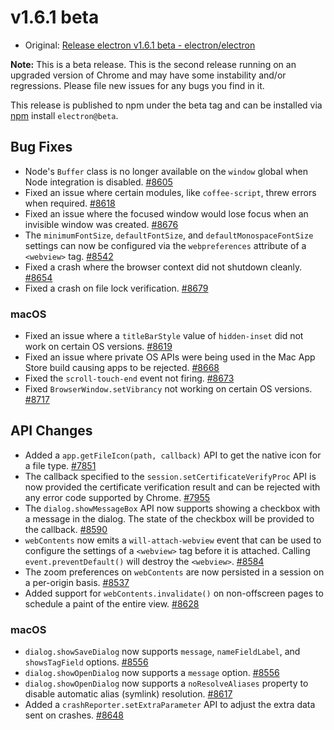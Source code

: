 # v1.6.1 beta

* Original: [Release electron v1.6.1 beta - electron/electron](https://github.com/electron/electron/releases/tag/v1.6.1)

**Note:** This is a beta release. This is the second release running on an upgraded version of Chrome and may have some instability and/or regressions. Please file new issues for any bugs you find in it.

This release is published to npm under the beta tag and can be installed via [npm](https://www.npmjs.com/package/electron) install `electron@beta`.

## Bug Fixes

* Node's `Buffer` class is no longer available on the `window` global when Node integration is disabled. [#8605](https://github.com/electron/electron/pull/8605)
* Fixed an issue where certain modules, like `coffee-script`, threw errors when required. [#8618](https://github.com/electron/electron/pull/8618)
* Fixed an issue where the focused window would lose focus when an invisible window was created. [#8676](https://github.com/electron/electron/pull/8676)
* The `minimumFontSize`, `defaultFontSize`, and `defaultMonospaceFontSize` settings can now be configured via the `webpreferences` attribute of a `<webview>` tag. [#8542](https://github.com/electron/electron/pull/8542)
* Fixed a crash where the browser context did not shutdown cleanly. [#8654](https://github.com/electron/electron/pull/8654)
* Fixed a crash on file lock verification. [#8679](https://github.com/electron/electron/pull/8679)

### macOS

* Fixed an issue where a `titleBarStyle` value of `hidden-inset` did not work on certain OS versions. [#8619](https://github.com/electron/electron/pull/8619)
* Fixed an issue where private OS APIs were being used in the Mac App Store build causing apps to be rejected. [#8668](https://github.com/electron/electron/pull/8668)
* Fixed the `scroll-touch-end` event not firing. [#8673](https://github.com/electron/electron/pull/8673)
* Fixed `BrowserWindow.setVibrancy` not working on certain OS versions. [#8717](https://github.com/electron/electron/pull/8717)

## API Changes

* Added a `app.getFileIcon(path, callback)` API to get the native icon for a file type. [#7851](https://github.com/electron/electron/pull/7851)
* The callback specified to the `session.setCertificateVerifyProc` API is now provided the certificate verification result and can be rejected with any error code supported by Chrome. [#7955](https://github.com/electron/electron/pull/7955)
* The `dialog.showMessageBox` API now supports showing a checkbox with a message in the dialog. The state of the checkbox will be provided to the callback. [#8590](https://github.com/electron/electron/pull/8590)
* `webContents` now emits a `will-attach-webview` event that can be used to configure the settings of a `<webview>` tag before it is attached. Calling `event.preventDefault()` will destroy the `<webview>`. [#8584](https://github.com/electron/electron/pull/8584)
* The zoom preferences on `webContents` are now persisted in a session on a per-origin basis. [#8537](https://github.com/electron/electron/pull/8537)
* Added support for `webContents.invalidate()` on non-offscreen pages to schedule a paint of the entire view. [#8628](https://github.com/electron/electron/pull/8628)

### macOS

* `dialog.showSaveDialog` now supports `message`, `nameFieldLabel`, and `showsTagField` options. [#8556](https://github.com/electron/electron/pull/8556)
* `dialog.showOpenDialog` now supports a `message` option. [#8556](https://github.com/electron/electron/pull/8556)
* `dialog.showOpenDialog` now supports a `noResolveAliases` property to disable automatic alias (symlink) resolution. [#8617](https://github.com/electron/electron/pull/8617)
* Added a `crashReporter.setExtraParameter` API to adjust the extra data sent on crashes. [#8648](https://github.com/electron/electron/pull/8648)
